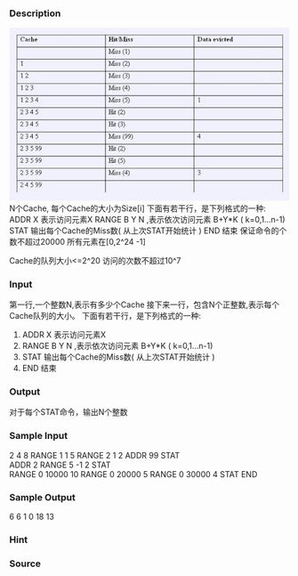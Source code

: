 
### Description
![](/images/1454.jpg)
N个Cache, 每个Cache的大小为Size[i]
下面有若干行，是下列格式的一种:
ADDR X 表示访问元素X
RANGE B Y N ,表示依次访问元素 B+Y*K ( k=0,1…n-1)
STAT 输出每个Cache的Miss数( 从上次STAT开始统计 )
END 结束
保证命令的个数不超过20000
所有元素在[0,2^24 -1]

Cache的队列大小<=2^20
访问的次数不超过10^7

### Input
第一行,一个整数N,表示有多少个Cache
接下来一行，包含N个正整数,表示每个Cache队列的大小。
下面有若干行，是下列格式的一种:
1.	ADDR X 表示访问元素X
2.	RANGE B Y N ,表示依次访问元素 B+Y*K ( k=0,1…n-1)
3.	STAT 输出每个Cache的Miss数( 从上次STAT开始统计 )
4.	END 结束
 

### Output
对于每个STAT命令，输出N个整数



### Sample Input
2
4 8
RANGE 1 1 5
RANGE 2 1 2
ADDR   99
STAT                
ADDR   2
RANGE 5 -1 2
STAT                
RANGE 0 10000 10
RANGE 0 20000 5
RANGE 0 30000 4
STAT
END


### Sample Output
6 6
1 0
18 13

### Hint

### Source
